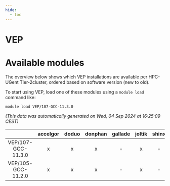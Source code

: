 ```yaml
---
hide:
  - toc
---
```


VEP
===

# Available modules


The overview below shows which VEP installations are available per HPC-UGent Tier-2cluster, ordered based on software version (new to old).

To start using VEP, load one of these modules using a `module load` command like:

```shell
module load VEP/107-GCC-11.3.0
```

*(This data was automatically generated on Wed, 04 Sep 2024 at 16:25:09 CEST)*  

| |accelgor|doduo|donphan|gallade|joltik|shinx|skitty|
| :---: | :---: | :---: | :---: | :---: | :---: | :---: | :---: |
|VEP/107-GCC-11.3.0|x|x|x|-|x|-|x|
|VEP/105-GCC-11.2.0|x|x|x|-|x|-|x|
